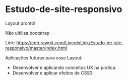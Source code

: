 ﻿# Estudo-de-site-responsivo

Layout pronto!


Não ultiliza bootstrap


Link: https://cdn.rawgit.com/LincolnLink/Estudo-de-site-responsivo/master/index.html


Aplicações futuras para esse Layout:

- Desenvolver e aplicando conceitos UX na pratica.
- Desenvolver e aplicar efeitos de CSS3.
